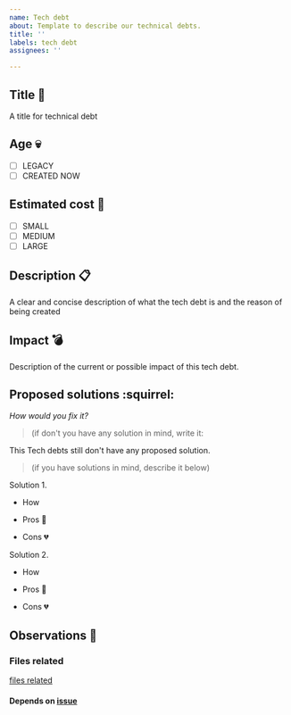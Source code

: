 ```yaml
---
name: Tech debt
about: Template to describe our technical debts.
title: ''
labels: tech debt
assignees: ''

---
```


## Title :pushpin:
A title for technical debt

## Age :skull:
- [ ] LEGACY
- [ ] CREATED NOW

## Estimated cost :money_with_wings:
- [ ] SMALL
- [ ] MEDIUM
- [ ] LARGE

## Description :clipboard:
A clear and concise description of what the tech debt is and the reason of being created


## Impact :bomb:
Description of the current or possible impact of this tech debt.


## Proposed solutions :squirrel: 
_How would you fix it?_

> (if don't you have any solution in mind, write it:

This Tech debts still don't have any proposed solution.

> (if you have solutions in mind, describe it below)

Solution 1.

- How 

- Pros :green_heart:

- Cons :broken_heart:


Solution 2.

- How 

- Pros :green_heart:

- Cons :broken_heart:


## Observations :thinking:

### Files related

[files related](files_related_link.file)

#### Depends on [issue](link_to_related_issue)
